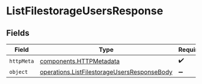 # ListFilestorageUsersResponse


## Fields

| Field                                                                                                      | Type                                                                                                       | Required                                                                                                   | Description                                                                                                |
| ---------------------------------------------------------------------------------------------------------- | ---------------------------------------------------------------------------------------------------------- | ---------------------------------------------------------------------------------------------------------- | ---------------------------------------------------------------------------------------------------------- |
| `httpMeta`                                                                                                 | [components.HTTPMetadata](../../models/components/httpmetadata.md)                                         | :heavy_check_mark:                                                                                         | N/A                                                                                                        |
| `object`                                                                                                   | [operations.ListFilestorageUsersResponseBody](../../models/operations/listfilestorageusersresponsebody.md) | :heavy_minus_sign:                                                                                         | N/A                                                                                                        |